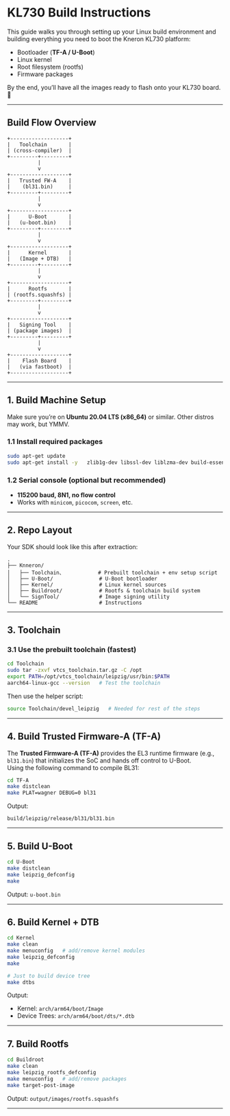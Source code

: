 # KL730 Build Instructions

This guide walks you through setting up your Linux build environment and building everything you need to boot the Kneron KL730 platform:  

- Bootloader (**TF-A / U-Boot**)  
- Linux kernel  
- Root filesystem (rootfs)  
- Firmware packages  

By the end, you’ll have all the images ready to flash onto your KL730 board. 🚀  

---

## Build Flow Overview  

```text
+-------------------+
|   Toolchain       |
| (cross-compiler)  |
+---------+---------+
          |
          v
+-------------------+
|   Trusted FW-A    |
|    (bl31.bin)     |
+---------+---------+
          |
          v
+-------------------+
|      U-Boot       |
|   (u-boot.bin)    |
+---------+---------+
          |
          v
+-------------------+
|      Kernel       |
|   (Image + DTB)   |
+---------+---------+
          |
          v
+-------------------+
|      Rootfs       |
| (rootfs.squashfs) |
+---------+---------+
          |
          v
+-------------------+
|   Signing Tool    |
| (package images)  |
+---------+---------+
          |
          v
+-------------------+
|    Flash Board    |
|   (via fastboot)  |
+-------------------+
```

---

## 1. Build Machine Setup  

Make sure you’re on **Ubuntu 20.04 LTS (x86_64)** or similar. Other distros may work, but YMMV.  

### 1.1 Install required packages  
```bash
sudo apt-get update
sudo apt-get install -y   zlib1g-dev libssl-dev liblzma-dev build-essential   bison flex gettext libncurses5-dev texinfo autoconf automake libtool   python-is-python3 android-tools-fastboot fastboot
```

### 1.2 Serial console (optional but recommended)  
- **115200 baud, 8N1, no flow control**  
- Works with `minicom`, `picocom`, `screen`, etc.  

---

## 2. Repo Layout  

Your SDK should look like this after extraction:  

```
.
├── Knneron/
│   ├── Toolchain、           # Prebuilt toolchain + env setup script
│   ├── U-Boot/               # U-Boot bootloader
│   ├── Kernel/               # Linux kernel sources
│   ├── Buildroot/            # Rootfs & toolchain build system
│   └── SignTool/             # Image signing utility
└── README                    # Instructions
```

---

## 3. Toolchain  

### 3.1 Use the prebuilt toolchain (fastest)  
```bash
cd Toolchain
sudo tar -zxvf vtcs_toolchain.tar.gz -C /opt
export PATH=/opt/vtcs_toolchain/leipzig/usr/bin:$PATH
aarch64-linux-gcc --version   # Test the toolchain
```

Then use the helper script:  
```bash
source Toolchain/devel_leipzig   # Needed for rest of the steps
```
---

## 4. Build Trusted Firmware-A (TF-A)

The **Trusted Firmware-A (TF-A)** provides the EL3 runtime firmware (e.g., `bl31.bin`) that initializes the SoC and hands off control to U-Boot.  
Using the following command to compile BL31:

```bash
cd TF-A
make distclean
make PLAT=wagner DEBUG=0 bl31
```

Output:  
```
build/leipzig/release/bl31/bl31.bin
```

---

## 5. Build U-Boot  

```bash
cd U-Boot
make distclean
make leipzig_defconfig
make 
```

Output: `u-boot.bin`  

---

## 6. Build Kernel + DTB  

```bash
cd Kernel
make clean
make menuconfig   # add/remove kernel modules
make leipzig_defconfig
make

# Just to build device tree
make dtbs
```

Output:  
- Kernel: `arch/arm64/boot/Image`  
- Device Trees: `arch/arm64/boot/dts/*.dtb`  

---

## 7. Build Rootfs  

```bash
cd Buildroot
make clean
make leipzig_rootfs_defconfig
make menuconfig   # add/remove packages
make target-post-image
```

Output: `output/images/rootfs.squashfs`  

---

